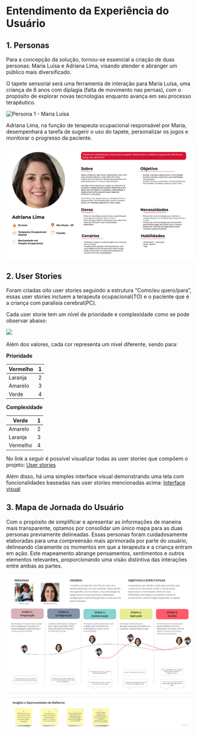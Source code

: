 # Entendimento da Experiência do Usuário





## 1. Personas

Para a concepção da solução, tornou-se essencial a criação de duas personas: Maria Luísa e Adriana Lima, visando atender e abranger um público mais diversificado.

O tapete sensorial será uma ferramenta de interação para Maria Luísa, uma criança de 6 anos com diplagia (falta de movimento nas pernas), com o propósito de explorar novas tecnologias enquanto avança em seu processo terapêutico.

![Persona 1 - Maria Luísa](img/Maria%20Luísa.png)

Adriana Lima, na função de terapeuta ocupacional responsável por Maria, desempenhará a tarefa de sugerir o uso do tapete, personalizar os jogos e monitorar o progresso da paciente.

![Persona 2 - Adriana Lima](img/Adriana%20Lima.png)

## 2. User Stories

Foram criadas oito user stories seguindo a estrutura “Como/eu quero/para”, essas user stories incluem a terapeuta ocupacional(TO) e o paciente que é a criança com paralisia cerebral(PC).

Cada user storie tem um nível de prioridade e complexidade como se pode observar abaixo:

![](img/Aspose.Words.f819d736-4c26-44d1-b636-949023778de2.001.png)

Além dos valores, cada cor representa um nível diferente, sendo para: 

**Prioridade**

|Vermelho|1|
| - | - |
|Laranja|2|
|Amarelo|3|
|Verde|4|


**Complexidade**

|Verde|1|
| - | - |
|Amarelo|2|
|Laranja|3|
|Vermelho|4|

No link a seguir é possível visualizar todas as user stories que compõem o projeto: [User stories](https://docs.google.com/spreadsheets/u/0/d/1_eL6y09Z2oyLGsReNsVMgOtnp8tDJZ5z4-Jtz7uJXiM/edit)


Além disso, há uma simples interface visual demonstrando uma tela com funcionalidades baseadas nas user stories mencionadas acima: [Interface visual](https://github.com/2023M8T1Inteli/grupo4.git)

## 3. Mapa de Jornada do Usuário

Com o propósito de simplificar e apresentar as informações de maneira mais transparente, optamos por consolidar um único mapa para as duas personas previamente delineadas. Essas personas foram cuidadosamente elaboradas para uma compreensão mais aprimorada por parte do usuário, delineando claramente os momentos em que a terapeuta e a criança entram em ação. Este mapeamento abrange pensamentos, sentimentos e outros elementos relevantes, proporcionando uma visão distintiva das interações entre ambas as partes.

![Figura 1. Mapa de Jornada do Usuário](img/mapaJornadaUsuario.png)
